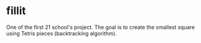 # fillit
One of the first 21 school's project. The goal is to create the smallest square using Tetris pieces (backtracking algorithm).
